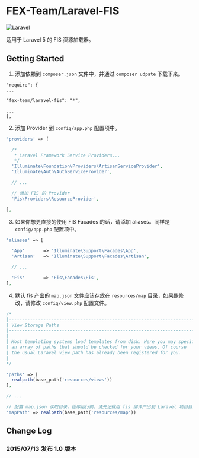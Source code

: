 # FEX-Team/Laravel-FIS

[![Laravel](https://img.shields.io/badge/Laravel-~5.0-orange.svg?style=flat-square)](http://laravel.com)

适用于 Laravel 5 的 FIS 资源加载器。

## Getting Started

1. 添加依赖到 `composer.json` 文件中，并通过 `composer udpate` 下载下来。

  ```
  "require": {
  ...
  
  "fex-team/laravel-fis": "*",
  
  ...
  },
  ```
2. 添加 Provider 到 `config/app.php` 配置项中。

  ```php
  'providers' => [

    /*
     * Laravel Framework Service Providers...
     */
    'Illuminate\Foundation\Providers\ArtisanServiceProvider',
    'Illuminate\Auth\AuthServiceProvider',
  
    // ...

    // 添加 FIS 的 Provider
    'Fis\Providers\ResourceProvider',

  ],
  
  ```
3. 如果你想更直接的使用 FIS Facades 的话，请添加 aliases。同样是 `config/app.php` 配置项中。

  ```php
  'aliases' => [

    'App'       => 'Illuminate\Support\Facades\App',
    'Artisan'   => 'Illuminate\Support\Facades\Artisan',

    // ...

    'Fis'       => 'Fis\Facades\Fis',
  ],
  ```
4. 默认 fis 产出的 `map.json` 文件应该存放在 `resources/map` 目录，如果像修改，请修改 `config/view.php` 配置文件。

  ```php
  /*
  |--------------------------------------------------------------------------
  | View Storage Paths
  |--------------------------------------------------------------------------
  |
  | Most templating systems load templates from disk. Here you may specify
  | an array of paths that should be checked for your views. Of course
  | the usual Laravel view path has already been registered for you.
  |
  */

  'paths' => [
    realpath(base_path('resources/views'))
  ],

  // ...

  // 配置 map.json 读取目录，程序运行前，请先记得用 fis 编译产出到 Laravel 项目目录。 
  'mapPath' => realpath(base_path('resources/map'))
  ```

  ## Change Log

  ### 2015/07/13 发布 1.0 版本

